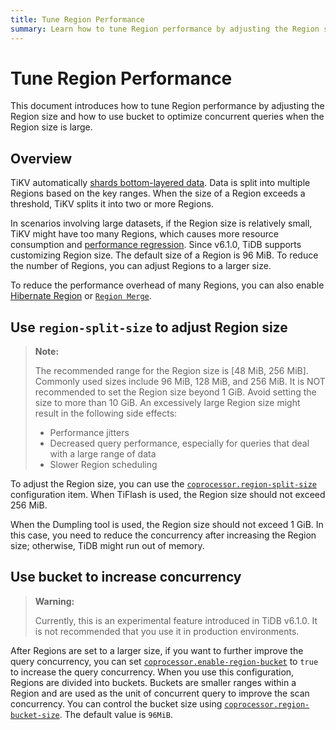 ```yaml
---
title: Tune Region Performance
summary: Learn how to tune Region performance by adjusting the Region size and how to use buckets to optimize concurrent queries when the Region size is large.
---
```


# Tune Region Performance

This document introduces how to tune Region performance by adjusting the Region size and how to use bucket to optimize concurrent queries when the Region size is large.

## Overview

TiKV automatically [shards bottom-layered data](/best-practices/tidb-best-practices.md#data-sharding). Data is split into multiple Regions based on the key ranges. When the size of a Region exceeds a threshold, TiKV splits it into two or more Regions.

In scenarios involving large datasets, if the Region size is relatively small, TiKV might have too many Regions, which causes more resource consumption and [performance regression](/best-practices/massive-regions-best-practices.md#performance-problem). Since v6.1.0, TiDB supports customizing Region size. The default size of a Region is 96 MiB. To reduce the number of Regions, you can adjust Regions to a larger size.

To reduce the performance overhead of many Regions, you can also enable [Hibernate Region](/best-practices/massive-regions-best-practices.md#method-4-increase-the-number-of-tikv-instances) or [`Region Merge`](/best-practices/massive-regions-best-practices.md#method-5-adjust-raft-base-tick-interval).

## Use `region-split-size` to adjust Region size

> **Note:**
>
> The recommended range for the Region size is [48 MiB, 256 MiB]. Commonly used sizes include 96 MiB, 128 MiB, and 256 MiB. It is NOT recommended to set the Region size beyond 1 GiB. Avoid setting the size to more than 10 GiB. An excessively large Region size might result in the following side effects:
>
> + Performance jitters
> + Decreased query performance, especially for queries that deal with a large range of data
> + Slower Region scheduling

To adjust the Region size, you can use the [`coprocessor.region-split-size`](/tikv-configuration-file.md#region-split-size) configuration item. When TiFlash is used, the Region size should not exceed 256 MiB.

When the Dumpling tool is used, the Region size should not exceed 1 GiB. In this case, you need to reduce the concurrency after increasing the Region size; otherwise, TiDB might run out of memory.

## Use bucket to increase concurrency

> **Warning:**
>
> Currently, this is an experimental feature introduced in TiDB v6.1.0. It is not recommended that you use it in production environments.

After Regions are set to a larger size, if you want to further improve the query concurrency, you can set [`coprocessor.enable-region-bucket`](/tikv-configuration-file.md#enable-region-bucket-new-in-v610) to `true` to increase the query concurrency. When you use this configuration, Regions are divided into buckets. Buckets are smaller ranges within a Region and are used as the unit of concurrent query to improve the scan concurrency. You can control the bucket size using [`coprocessor.region-bucket-size`](/tikv-configuration-file.md#region-bucket-size-new-in-v610). The default value is `96MiB`.
